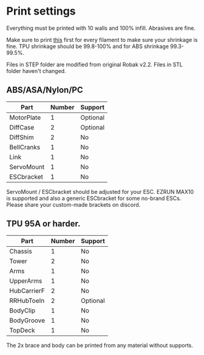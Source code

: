 # Print settings
Everything must be printed with 10 walls and 100% infill. Abrasives are fine.

Make sure to print [this](/Calibration.stl) first for every filament to make sure your shrinkage is fine. TPU shrinkage should be 99.8-100% and for ABS shrinkage 99.3-99.5%.

Files in STEP folder are modified from original Robak v2.2. Files in STL folder haven't changed.

## ABS/ASA/Nylon/PC
Part | Number | Support
--- | --- | ---
MotorPlate | 1 | Optional
DiffCase | 2 | Optional
DiffShim | 2 | No
BellCranks | 1 | No
Link | 1 | No
ServoMount | 1 | No
ESCbracket | 1 | No

ServoMount / ESCbracket should be adjusted for your ESC. EZRUN MAX10 is supported and also a generic ESCbracket for some no-brand ESCs. Please share your custom-made brackets on discord.

## TPU 95A or harder.
Part | Number | Support
--- | --- | ---
Chassis | 1 | No
Tower | 2 | No
Arms | 1 | No
UpperArms | 1 | No
HubCarrierF | 2 | No
RRHubToeIn | 2 | Optional
BodyClip | 1 | No
BodyGroove | 1 | No
TopDeck | 1 | No

The 2x brace and body can be printed from any material without supports.